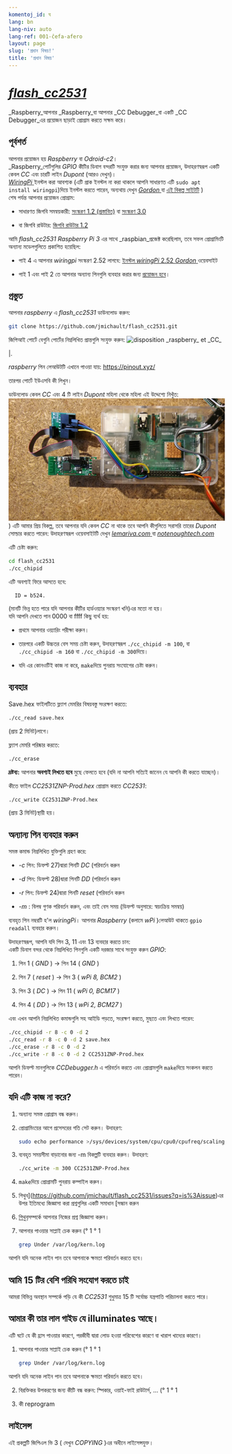 ```yaml
---
komentoj_id: ঘ
lang: bn
lang-niv: auto
lang-ref: 001-ĉefa-afero
layout: page
slug: 'প্রধান বিষয়!'
title: 'প্রধান বিষয়'
---
```


# [ _flash\_cc2531_ ](https://github.com/jmichault/flash_cc2531)
 [ ](https://github.com/jmichault/flash_cc2531)  _Raspberry_আপনার _Raspberry_বা আপনার _CC Debugger_বা একটি _CC Debugger_এর প্রয়োজন ছাড়াই প্রোগ্রাম করতে সক্ষম করে।  

## পূর্বশর্ত
আপনার প্রয়োজন হয় _Raspberry_ বা _Odroid-c2_।  
 _Raspberry_পোর্টগুলির _GPIO_ কীটির ডিবাগ বন্দরটি সংযুক্ত করার জন্য আপনার প্রয়োজন, উদাহরণস্বরূপ একটি কেবল _CC_ এবং চারটি লাইন _Dupont_ (আরও দেখুন)।   
[ _WiringPi_ ](http://wiringpi.com/) ইনস্টল করা আবশ্যক \(এটি প্রাক ইনস্টল না করা থাকলে আপনি সাধারণত এটি `sudo apt install wiringpi`)দিয়ে ইনস্টল করতে পারেন, অন্যথায় দেখুন [ _Gordon_ ](http://wiringpi.com/) বা [এই বিকল্প সাইটটি](https://github.com/WiringPi/WiringPi) \)  
শেষ পর্যন্ত আপনার প্রয়োজন প্রোগ্রাম:

* সাধারণত জিগবি সমন্বয়কারী: [ সংস্করণ 1.2 (প্রস্তাবিত)](https://github.com/Koenkk/Z-Stack-firmware/raw/master/coordinator/Z-Stack_Home_1.2/bin/default/) বা [সংস্করণ 3.0](https://github.com/Koenkk/Z-Stack-firmware/tree/master/coordinator/Z-Stack_3.0.x/bin)


* বা জিগবি রাউটার: [জিগবি রাউটার 1.2](https://github.com/Koenkk/Z-Stack-firmware/tree/master/router/CC2531/bin)



আমি _flash\_cc2531_  _Raspberry Pi 3_ এর সাথে _raspbian_প্রজেক্ট করেছিলাম, তবে সফল প্রোগ্রামিংটি অন্যান্য মডেলগুলিতে প্রকাশিত হয়েছিল:

 * পাই 4 এ আপনার _wiringpi_ সংস্করণ 2.52 লাগবে:  [ইনস্টল _wiringPi_ 2.52 _Gordon_ ](http://wiringpi.com/wiringpi-updated-to-2-52-for-the-raspberry-pi-4b/)ওয়েবসাইট


 * পাই 1 এবং পাই 2 তে আপনার অন্যান্য পিনগুলি ব্যবহার করার জন্য [প্রয়োজন হবে](#uzi_aliajn_pinglojn)।



## প্রস্তুত

আপনার _raspberry_ এ _flash\_cc2531_ ডাউনলোড করুন:
```bash
git clone https://github.com/jmichault/flash_cc2531.git
```

জিপিআই পোর্টে বেগুনি পোর্টের নিম্নলিখিত প্রান্তগুলি সংযুক্ত করুন:
![](/public/raspberry-cc.png "disposition _raspberry_ et _CC_") 

|.  

 _raspberry_ পিন লেআউটটি এখানে পাওয়া যায়: <https://pinout.xyz/>


তারপর পোর্টে ইউএসবি কী লিখুন।  

ডাউনলোড কেবল _CC_ এবং 4 টি লাইন _Dupont_ মহিলা থেকে মহিলা এই উদ্দেশ্যে নিখুঁত:
![কী এবং _raspberry_ এর ফটো](https://github.com/jmichault/files/raw/master/Raspberry-CC2531.jpg))
এটি আমার প্রিয় বিকল্প, তবে আপনার যদি কেবল _CC_ না থাকে তবে আপনি কীগুলিতে সরাসরি তারের _Dupont_ সোল্ডার করতে পারেন: উদাহরণস্বরূপ ওয়েবসাইটটি দেখুন [ _lemariva.com_ ](https://lemariva.com/blog/2019/08/zigbee-flashing-cc2531-using-raspberry-pi-without-cc-debugger) বা [ _notenoughtech.com_ ](https://notenoughtech.com/home-automation/flashing-cc2531-without-cc-debugger )


এটি চেষ্টা করুন:
```bash
cd flash_cc2531
./cc_chipid
```
এটি অবশ্যই ফিরে আসতে হবে:
```
  ID = b524.
```
(মানটি ভিন্ন হতে পারে যদি আপনার কীটির হার্ডওয়্যার সংস্করণ খনি)এর মতো না হয়।  
যদি আপনি দেখতে পান 0000 বা ffff কিছু ব্যর্থ হয়:

 * প্রথমে আপনার ওয়্যারিং পরীক্ষা করুন।


 * তারপরে একটি উচ্চতর বেস সময় চেষ্টা করুন, উদাহরণস্বরূপ `./cc_chipid -m 100`, বা `./cc_chipid -m 160` বা `./cc_chipid -m 300`দিয়ে।


 * যদি এর কোনওটিই কাজ না করে, `make`দিয়ে পুনরায় সংযোগের চেষ্টা করুন।



## ব্যবহার
Save.hex ফাইলটিতে ফ্ল্যাশ মেমরির বিষয়বস্তু সংরক্ষণ করতে:
```bash
./cc_read save.hex
```
(প্রায় 2 মিনিট)লাগে।  

ফ্ল্যাশ মেমরি পরিষ্কার করতে:
```bash
./cc_erase
```
**দ্রষ্টব্য:** আপনার **অবশ্যই লিখতে হবে** মুছে ফেলতে হবে (যদি না আপনি সত্যিই জানেন যে আপনি কী করতে যাচ্ছেন)।

কীতে ফাইল _CC2531ZNP-Prod.hex_ প্রোগ্রাম করতে _CC2531_:
```bash
./cc_write CC2531ZNP-Prod.hex
```
(প্রায় 3 মিনিট)স্থায়ী হয়।

<a id="uzi_aliajn_pinglojn"></a>

## অন্যান্য পিন ব্যবহার করুন

সমস্ত কমান্ড নিম্নলিখিত যুক্তিগুলি গ্রহণ করে:

 * _-c_ পিন: ডিফল্ট 27)দ্বারা পিনটি _DC_ (পরিবর্তন করুন


 * _-d_ পিন: ডিফল্ট 28)দ্বারা পিনটি _DD_ (পরিবর্তন করুন


 * _-r_ পিন: ডিফল্ট 24)দ্বারা পিনটি _reset_ (পরিবর্তন করুন


 * _-m_ : বিলম্ব গুণক পরিবর্তন করুন, এবং তাই বেস সময় (ডিফল্ট অনুসারে: স্বয়ংক্রিয় সমন্বয়)



ব্যবহৃত পিন নম্বরটি হ'ল _wiringPi_। আপনার _Raspberry_ (কলামে _wPi_ )লেআউট থাকতে `gpio readall` ব্যবহার করুন।

উদাহরণস্বরূপ, আপনি যদি পিন 3, 11 এবং 13 ব্যবহার করতে চান:  
একটি ডিবাগ বন্দর থেকে নিম্নলিখিত পিনগুলি একটি দরজার সাথে সংযুক্ত করুন _GPIO_:

 1. পিন 1 ( _GND_ ) -> পিন 14 ( _GND_ )


 2. পিন 7 ( _reset_ ) -> পিন 3 ( _wPi 8, BCM2_ )


 3. পিন 3 ( _DC_ ) -> পিন 11 ( _wPi 0, BCM17_ )


 4. পিন 4 ( _DD_ ) -> পিন 13 ( _wPi 2, BCM27_ )



এবং এখন আপনি নিম্নলিখিত কমান্ডগুলি সহ আইডি পড়তে, সংরক্ষণ করতে, মুছতে এবং লিখতে পারেন:
```bash
./cc_chipid -r 8 -c 0 -d 2
./cc_read -r 8 -c 0 -d 2 save.hex
./cc_erase -r 8 -c 0 -d 2
./cc_write -r 8 -c 0 -d 2 CC2531ZNP-Prod.hex
```

আপনি ডিফল্ট মানগুলিকে _CCDebugger.h_ এ পরিবর্তন করতে এবং প্রোগ্রামগুলি `make`দিয়ে সংকলন করতে পারেন।

## যদি এটি কাজ না করে?

1. অন্যান্য সমস্ত প্রোগ্রাম বন্ধ করুন।


2. প্রোগ্রামিংয়ের আগে প্রসেসরের গতি সেট করুন। উদাহরণ:



   ```bash
   sudo echo performance >/sys/devices/system/cpu/cpu0/cpufreq/scaling_governor
   ```
3. ব্যবহৃত সময়সীমা বাড়ানোর জন্য -m বিকল্পটি ব্যবহার করুন। উদাহরণ:



   ```bash
   ./cc_write -m 300 CC2531ZNP-Prod.hex
   ```
4.  `make`দিয়ে প্রোগ্রামটি পুনরায় কম্পাইল করুন।



5. গিথুব](https://github.com/jmichault/flash_cc2531/issues?q=is%3Aissue)এর উপর ইতিমধ্যে জিজ্ঞাসা করা প্রশ্নগুলির একটি সমাধান [সন্ধান করুন



6.  [গিথুব](https://github.com/jmichault/flash_cc2531/issues/new/choose)সম্পর্কে আপনার নিজের প্রশ্ন জিজ্ঞাসা করুন।



7. আপনার পাওয়ার সাপ্লাই চেক করুন (° 1 ° 1


    
   ```bash
   grep Under /var/log/kern.log
   ```
আপনি যদি অনেক লাইন পান তবে আপনাকে ক্ষমতা পরিবর্তন করতে হবে।  

## আমি 15 টির বেশি পরিধি সংযোগ করতে চাই
আমরা বিভিন্ন অবস্থান সম্পর্কে পড়ি যে কী _CC2531_ শুধুমাত্র 15 টি সর্বোচ্চ যন্ত্রপাতি পরিচালনা করতে পারে।  

## আমার কী তার লাল গাইড যে illuminates আছে।
এটি ঘটে যে কী হ্রাস পাওয়ার কারণে, পরজীবী দ্বারা লোড হওয়া পরিবেশের কারণে বা খারাপ খাদ্যের কারণে।  

1. আপনার পাওয়ার সাপ্লাই চেক করুন (° 1 ° 1


    
   ```bash
   grep Under /var/log/kern.log
   ```
আপনি যদি অনেক লাইন পান তবে আপনাকে ক্ষমতা পরিবর্তন করতে হবে।  

2. বিরক্তিকর উপকরণের জন্য কীটি বন্ধ করুন: স্পিকার, ওয়াই-ফাই রাউটার্স, ... (° 1 ° 1



3. কী reprogram


 


## লাইসেন্স

এই প্রকল্পটি জিপিএল ভি 3 ( দেখুন _COPYING_ )এর অধীনে লাইসেন্সযুক্ত।

